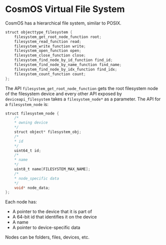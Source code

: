 
# CosmOS Virtual File System

CosmOS has a hierarchical file system, similar to POSIX. 

```java
struct objecttype_filesystem {
    filesystem_get_root_node_function root;
    filesystem_read_function read;
    filesystem_write_function write;
    filesystem_open_function open;
    filesystem_close_function close;
    filesystem_find_node_by_id_function find_id;
    filesystem_find_node_by_name_function find_name;
    filesystem_find_node_by_idx_function find_idx;
    filesystem_count_function count;
};
```

The API `filesystem_get_root_node_function` gets the root filesystem node of the filesystem device and every other API exposed by `deviceapi_filesystem` takes a `filesystem_node*` as a parameter.  The API for a `filesystem_node` is:

```java
struct filesystem_node {
    /* 
    * owning device
    */
    struct object* filesystem_obj;
    /*
    * id
    */
    uint64_t id;
    /*
    * name
    */
    uint8_t name[FILESYSTEM_MAX_NAME];
    /*
    * node_specific data
    */
    void* node_data;
};
```

Each node has:

* A pointer to the device that it is part of
* A 64-bit id that identifies it on the device
* A name
* A pointer to device-specific data


Nodes can be folders, files, devices, etc.


